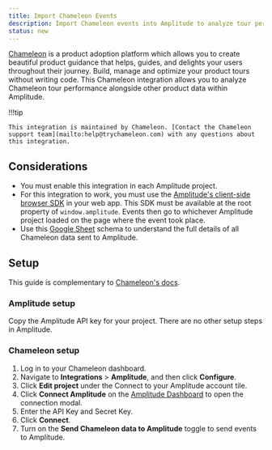 ```yaml
---
title: Import Chameleon Events
description: Import Chameleon events into Amplitude to analyze tour performance alongside your data in Amplitude.
status: new
---
```


[Chameleon](https://www.chameleon.io/) is a product adoption platform which allows you to create beautiful product guidance that helps, guides, and delights your users throughout their journey. Build, manage and optimize your product tours without writing code. This Chameleon integration allows you to analyze Chameleon tour performance alongside other product data within Amplitude.

!!!tip

    This integration is maintained by Chameleon. [Contact the Chameleon support team](mailto:help@trychameleon.com) with any questions about this integration.

## Considerations

- You must enable this integration in each Amplitude project.
- For this integration to work, you must use the [Amplitude's client-side browser SDK](../sdks/typescript-browser) in your web app. This SDK must be available at the root property of `window.amplitude`. Events then go to whichever Amplitude project loaded on the page where the event took place.
- Use this [Google Sheet](https://docs.google.com/spreadsheets/d/1qBiAojhSoUSEGLlwvzAhO5CxFLTNeutA_h2iV9gsvRk/copy) schema to understand the full details of all Chameleon data sent to Amplitude.

## Setup

This guide is complementary to [Chameleon's docs](https://help.chameleon.io/en/articles/1349762-amplitude-integration-user-guide#sending-chameleon-events-to-amplitude).

### Amplitude setup

Copy the Amplitude API key for your project. There are no other setup steps in Amplitude. 

### Chameleon setup

1. Log in to your Chameleon dashboard.
2. Navigate to **Integrations** > **Amplitude**, and then click **Configure**.
3. Click **Edit project** under the Connect to your Amplitude account tile. <!-- markdown-link-check-disable-next-line -->
4. Click **Connect Amplitude** on the [Amplitude Dashboard](https://app.chameleon.io/integrations/amplitude) to open the connection modal.
5. Enter the API Key and Secret Key.
6. Click **Connect**.
7. Turn on the **Send Chameleon data to Amplitude** toggle to send events to Amplitude.
